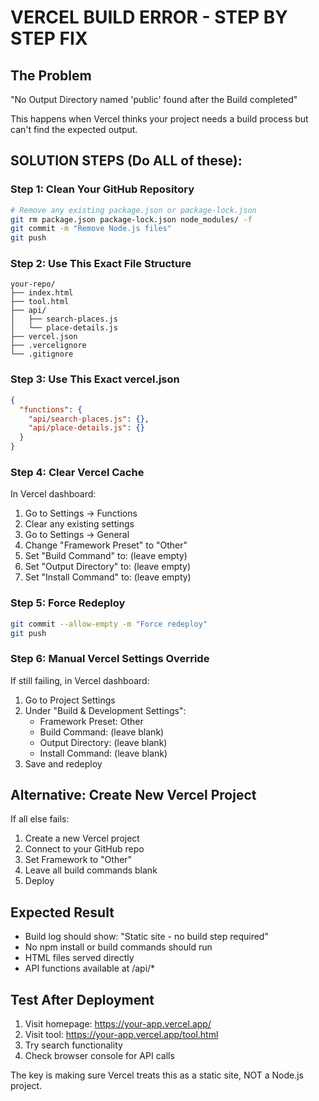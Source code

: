 # VERCEL BUILD ERROR - STEP BY STEP FIX

## The Problem
"No Output Directory named 'public' found after the Build completed"

This happens when Vercel thinks your project needs a build process but can't find the expected output.

## SOLUTION STEPS (Do ALL of these):

### Step 1: Clean Your GitHub Repository
```bash
# Remove any existing package.json or package-lock.json
git rm package.json package-lock.json node_modules/ -f
git commit -m "Remove Node.js files"
git push
```

### Step 2: Use This Exact File Structure
```
your-repo/
├── index.html
├── tool.html
├── api/
│   ├── search-places.js
│   └── place-details.js
├── vercel.json
├── .vercelignore
└── .gitignore
```

### Step 3: Use This Exact vercel.json
```json
{
  "functions": {
    "api/search-places.js": {},
    "api/place-details.js": {}
  }
}
```

### Step 4: Clear Vercel Cache
In Vercel dashboard:
1. Go to Settings → Functions
2. Clear any existing settings
3. Go to Settings → General
4. Change "Framework Preset" to "Other" 
5. Set "Build Command" to: (leave empty)
6. Set "Output Directory" to: (leave empty)
7. Set "Install Command" to: (leave empty)

### Step 5: Force Redeploy
```bash
git commit --allow-empty -m "Force redeploy"
git push
```

### Step 6: Manual Vercel Settings Override
If still failing, in Vercel dashboard:
1. Go to Project Settings
2. Under "Build & Development Settings":
   - Framework Preset: Other
   - Build Command: (leave blank)
   - Output Directory: (leave blank) 
   - Install Command: (leave blank)
3. Save and redeploy

## Alternative: Create New Vercel Project
If all else fails:
1. Create a new Vercel project
2. Connect to your GitHub repo
3. Set Framework to "Other"
4. Leave all build commands blank
5. Deploy

## Expected Result
- Build log should show: "Static site - no build step required"
- No npm install or build commands should run
- HTML files served directly
- API functions available at /api/*

## Test After Deployment
1. Visit homepage: https://your-app.vercel.app/
2. Visit tool: https://your-app.vercel.app/tool.html  
3. Try search functionality
4. Check browser console for API calls

The key is making sure Vercel treats this as a static site, NOT a Node.js project.
